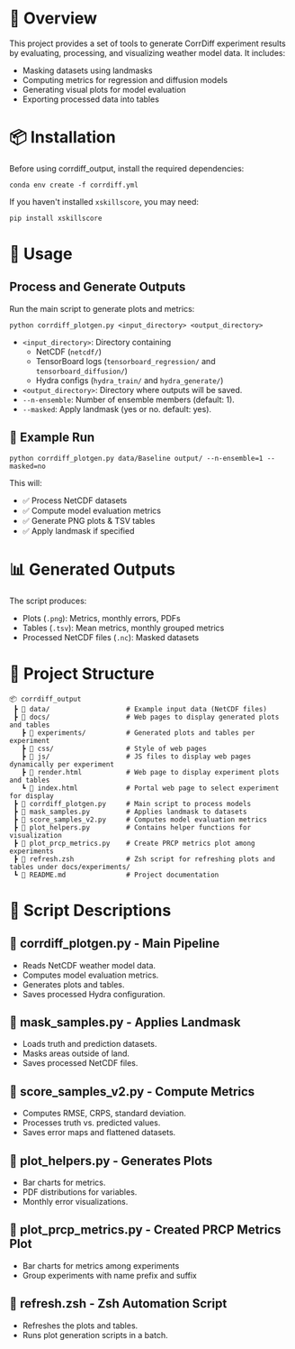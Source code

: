 # 📌 Overview
This project provides a set of tools to generate CorrDiff experiment results by evaluating, processing, and visualizing weather model data. It includes:

- Masking datasets using landmasks
- Computing metrics for regression and diffusion models
- Generating visual plots for model evaluation
- Exporting processed data into tables

# 📦 Installation

Before using corrdiff_output, install the required dependencies:

`conda env create -f corrdiff.yml`

If you haven't installed `xskillscore`, you may need:

`pip install xskillscore`

# 🚀 Usage

## Process and Generate Outputs
   Run the main script to generate plots and metrics:

   `python corrdiff_plotgen.py <input_directory> <output_directory>`

   - `<input_directory>`: Directory containing
     - NetCDF (`netcdf/`)
     - TensorBoard logs (`tensorboard_regression/` and `tensorboard_diffusion/`)
     - Hydra configs (`hydra_train/` and `hydra_generate/`)
   - `<output_directory>`: Directory where outputs will be saved.
   - `--n-ensemble`: Number of ensemble members (default: 1).
   - `--masked`: Apply landmask (yes or no. default: yes).

## 📖 Example Run

`python corrdiff_plotgen.py data/Baseline output/ --n-ensemble=1 --masked=no`

This will:
- ✅ Process NetCDF datasets
- ✅ Compute model evaluation metrics
- ✅ Generate PNG plots & TSV tables
- ✅ Apply landmask if specified

# 📊 Generated Outputs

The script produces:

- Plots (`.png`): Metrics, monthly errors, PDFs
- Tables (`.tsv`): Mean metrics, monthly grouped metrics
- Processed NetCDF files (`.nc`): Masked datasets

# 📂 Project Structure

```
📦 corrdiff_output
 ┣ 📂 data/                   # Example input data (NetCDF files)
 ┣ 📂 docs/                   # Web pages to display generated plots and tables
   ┣ 📂 experiments/          # Generated plots and tables per experiment
   ┣ 📂 css/                  # Style of web pages
   ┣ 📂 js/                   # JS files to display web pages dynamically per experiment
   ┣ 📜 render.html           # Web page to display experiment plots and tables
   ┗ 📜 index.html            # Portal web page to select experiment for display
 ┣ 📜 corrdiff_plotgen.py     # Main script to process models
 ┣ 📜 mask_samples.py         # Applies landmask to datasets
 ┣ 📜 score_samples_v2.py     # Computes model evaluation metrics
 ┣ 📜 plot_helpers.py         # Contains helper functions for visualization
 ┣ 📜 plot_prcp_metrics.py    # Create PRCP metrics plot among experiments
 ┣ 📜 refresh.zsh             # Zsh script for refreshing plots and tables under docs/experiments/
 ┗ 📜 README.md               # Project documentation
```

# 📜 Script Descriptions

## 🔹 corrdiff_plotgen.py - Main Pipeline
  - Reads NetCDF weather model data.
  - Computes model evaluation metrics.
  - Generates plots and tables.
  - Saves processed Hydra configuration.

## 🔹 mask_samples.py - Applies Landmask
  - Loads truth and prediction datasets.
  - Masks areas outside of land.
  - Saves processed NetCDF files.

## 🔹 score_samples_v2.py - Compute Metrics
  - Computes RMSE, CRPS, standard deviation.
  - Processes truth vs. predicted values.
  - Saves error maps and flattened datasets.

## 🔹 plot_helpers.py - Generates Plots
  - Bar charts for metrics.
  - PDF distributions for variables.
  - Monthly error visualizations.

## 🔹 plot_prcp_metrics.py - Created PRCP Metrics Plot
  - Bar charts for metrics among experiments
  - Group experiments with name prefix and suffix

## 🔹 refresh.zsh - Zsh Automation Script
  - Refreshes the plots and tables.
  - Runs plot generation scripts in a batch.
